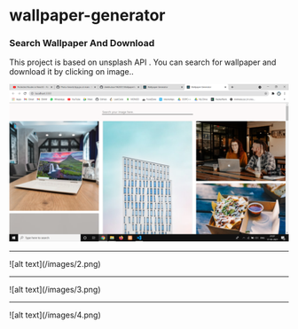 # wallpaper-generator

### Search Wallpaper And Download

This project is based on unsplash API . You can search for wallpaper and download it by clicking on image..
 
![alt text](/images/1.png)
<hr/>
![alt text](/images/2.png)
<hr/>
![alt text](/images/3.png)
<hr/>
![alt text](/images/4.png)